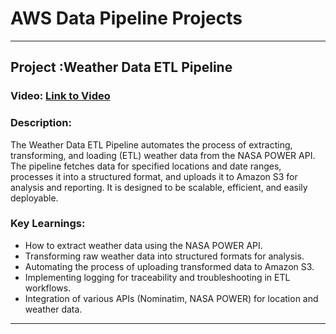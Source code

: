 # AWS Data Pipeline Projects 

---

## **Project :Weather Data ETL Pipeline**

### **Video: [Link to Video](https://youtu.be/i2XMI4mi94Q?si=JzaEnT41E9AFEBth)**

### **Description:**
The Weather Data ETL Pipeline automates the process of extracting, transforming, and loading (ETL) weather data from the NASA POWER API. The pipeline fetches data for specified locations and date ranges, processes it into a structured format, and uploads it to Amazon S3 for analysis and reporting. It is designed to be scalable, efficient, and easily deployable.

### **Key Learnings:**

  - How to extract weather data using the NASA POWER API.
  - Transforming raw weather data into structured formats for analysis.
  - Automating the process of uploading transformed data to Amazon S3.
  - Implementing logging for traceability and troubleshooting in ETL workflows.
  - Integration of various APIs (Nominatim, NASA POWER) for location and weather data.

---
